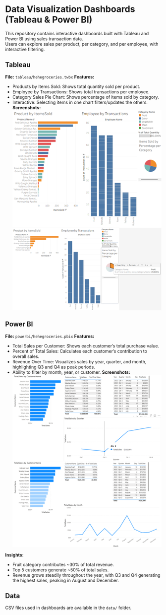 # Data Visualization Dashboards (Tableau & Power BI)

This repository contains interactive dashboards built with Tableau and Power BI using sales transaction data.  
Users can explore sales per product, per category, and per employee, with interactive filtering.

## Tableau
**File:** `tableau/hehegroceries.twbx`
**Features:**
- Products by Items Sold: Shows total quantity sold per product.
- Employee by Transactions: Shows total transactions per employee.
- Category Sales Pie Chart: Shows percentage of items sold by category.
- Interactive: Selecting items in one chart filters/updates the others.
**Screenshots:**
![Tableau Dashboard](images/tableau_dashboard.png)
![Tableau Filtered Dashboard](images/tableau_filtered_dashboard.png)

## Power BI
**File:** `powerbi/hehegroceries.pbix`
**Features:**
- Total Sales per Customer: Shows each customer’s total purchase value.
- Percent of Total Sales: Calculates each customer’s contribution to overall sales.
- Revenue Over Time: Visualizes sales by year, quarter, and month, highlighting Q3 and Q4 as peak periods.
- Ability to filter by month, year, or customer.
**Screenshots:**
![PowerBI Dashboard](images/powerbi_dashboard.png)
![PowerBI Filtered Monthly + Top5 Dashboard](images/powerbi_filtered_dashboard_monthTop5.png)

**Insights:**
- Fruit category contributes ~30% of total revenue.
- Top 5 customers generate ~50% of total sales.
- Revenue grows steadily throughout the year, with Q3 and Q4 generating the highest sales, peaking in August and December.

## Data
CSV files used in dashboards are available in the `data/` folder.
